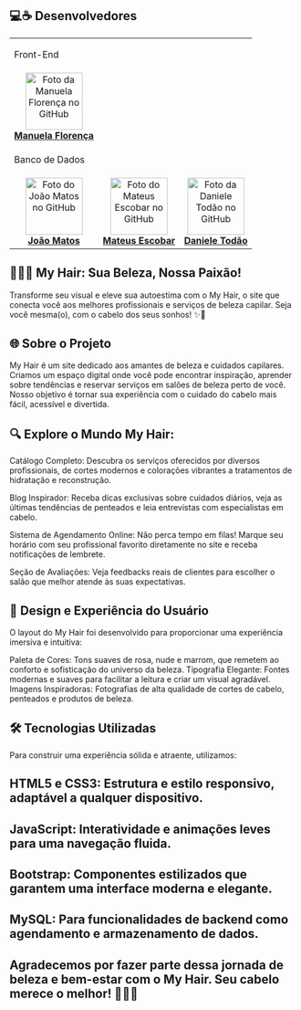 
## 💻☕ Desenvolvedores
<table>
  <tr>
    <td colspan='5'>
      <p>Front-End</p>
    </td>
  </tr>
    <td align="center">
      <a href="https://github.com/manuflorenca" title="GitHub da Manuela Florença">
        <img src="https://avatars.githubusercontent.com/u/160082556?v=4" width="100px;" alt="Foto da Manuela Florença no GitHub"/><br>
        <b>Manuela Florença</b>
      </a>
    </td>
  <tr>
    <td colspan='5'>
      <p>Banco de Dados</p>
       <tr>
    <td align="center">
      <a href="https://github.com/OJoaoMatos" title="GitHub do João Matos">
        <img src="https://avatars.githubusercontent.com/u/174015355?v=4" width="100px;" alt="Foto do João Matos no GitHub"/><br>
        <b>João Matos</b>
      </a>
    </td>
    <td align="center">
      <a href="https://github.com/Oescobarm" title="GitHub do Mateus Escobar">
        <img src="https://avatars.githubusercontent.com/u/174015474?v=4" width="100px;" alt="Foto do Mateus Escobar no GitHub"/><br>
        <b>Mateus Escobar</b>
      </a>
    </td>
     <td align="center">
      <a href="https://github.com/Danisouza2" title="GitHub da Daniele Todão">
        <img src="https://avatars.githubusercontent.com/u/168936904?v=4" width="100px;" alt="Foto da Daniele Todão no GitHub"/><br>
        <b>Daniele Todão</b>
      </a>
    </td>
  </tr>
    </td>
  </tr>
  
</table>

## 💇‍♀️🌟 My Hair: Sua Beleza, Nossa Paixão!
Transforme seu visual e eleve sua autoestima com o My Hair, o site que conecta você aos melhores profissionais e serviços de beleza capilar.
Seja você mesma(o), com o cabelo dos seus sonhos! ✨💖

## 🌐 Sobre o Projeto
My Hair é um site dedicado aos amantes de beleza e cuidados capilares. Criamos um espaço digital onde você pode encontrar inspiração, aprender sobre tendências e reservar serviços em salões de beleza perto de você. Nosso objetivo é tornar sua experiência com o cuidado do cabelo mais fácil, acessível e divertida.

##  🔍 Explore o Mundo My Hair:
Catálogo Completo: Descubra os serviços oferecidos por diversos profissionais, de cortes modernos e colorações vibrantes a tratamentos de hidratação e reconstrução.


Blog Inspirador: Receba dicas exclusivas sobre cuidados diários, veja as últimas tendências de penteados e leia entrevistas com especialistas em cabelo.


Sistema de Agendamento Online: Não perca tempo em filas! Marque seu horário com seu profissional favorito diretamente no site e receba notificações de lembrete.


Seção de Avaliações: Veja feedbacks reais de clientes para escolher o salão que melhor atende às suas expectativas.


##  🎨 Design e Experiência do Usuário
O layout do My Hair foi desenvolvido para proporcionar uma experiência imersiva e intuitiva:

Paleta de Cores: Tons suaves de rosa, nude e marrom, que remetem ao conforto e sofisticação do universo da beleza.
Tipografia Elegante: Fontes modernas e suaves para facilitar a leitura e criar um visual agradável.
Imagens Inspiradoras: Fotografias de alta qualidade de cortes de cabelo, penteados e produtos de beleza.

##  🛠️ Tecnologias Utilizadas
Para construir uma experiência sólida e atraente, utilizamos:

## HTML5 e CSS3: Estrutura e estilo responsivo, adaptável a qualquer dispositivo.
## JavaScript: Interatividade e animações leves para uma navegação fluida.
## Bootstrap: Componentes estilizados que garantem uma interface moderna e elegante.
## MySQL: Para funcionalidades de backend como agendamento e armazenamento de dados.

## Agradecemos por fazer parte dessa jornada de beleza e bem-estar com o My Hair. Seu cabelo merece o melhor! 💇‍♀️💖


